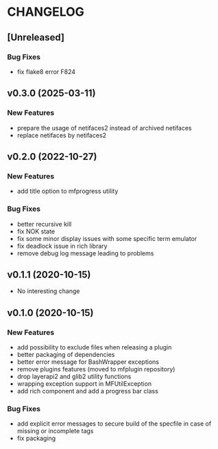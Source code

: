 # CHANGELOG

## [Unreleased]

### Bug Fixes

- fix flake8 error F824

## v0.3.0 (2025-03-11)

### New Features

- prepare the usage of netifaces2 instead of archived netifaces
- replace netifaces by netifaces2

## v0.2.0 (2022-10-27)

### New Features

- add title option to mfprogress utility

### Bug Fixes

- better recursive kill
- fix NOK state
- fix some minor display issues with some specific term emulator
- fix deadlock issue in rich library
- remove debug log message leading to problems

## v0.1.1 (2020-10-15)

- No interesting change

## v0.1.0 (2020-10-15)

### New Features

- add possibility to exclude files when releasing a plugin
- better packaging of dependencies
- better error message for BashWrapper exceptions
- remove plugins features (moved to mfplugin repository)
- drop layerapi2 and glib2 utility functions
- wrapping exception support in MFUtilException
- add rich component and add a progress bar class

### Bug Fixes

- add explicit error messages to secure build of the specfile in case of missing or incomplete tags
- fix packaging


